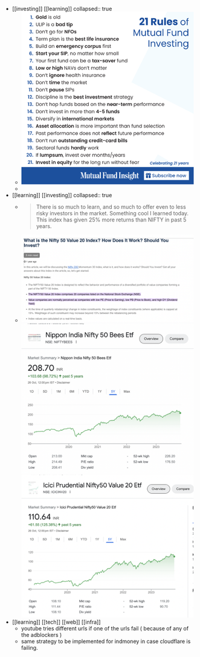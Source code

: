 - [[investing]] [[learning]]
  collapsed:: true
	- ![MF rulebook by valuesearch.png](../assets/MF_rulebook_by_valuesearch_1698301394740_0.png)
	-
- [[learning]] [[investing]]
  collapsed:: true
	- > There is so much to learn, and so much to offer even to less risky investors in the market.
	  Something cool I learned today.
	  This index has given 25% more returns than NIFTY in past 5 years.
	- ![image (4).png](../assets/image_(4)_1698303024100_0.png)
	  ![image (5).png](../assets/image_(5)_1698303032142_0.png)
	  ![image (6).png](../assets/image_(6)_1698303039167_0.png)
- [[learning]] [[tech]] [[web]] [[infra]]
	- youtube tries different urls if one of the urls fail ( because of any of the adblockers )
	- same strategy to be implemented for indmoney in case cloudflare is failing.